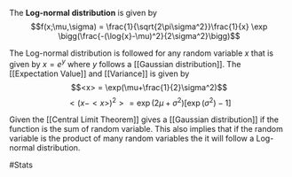 The **Log-normal distribution** is given by 
$$f(x;\mu,\sigma) = \frac{1}{\sqrt{2\pi\sigma^2}}\frac{1}{x} \exp \bigg(\frac{-(\log{x}-\mu)^2}{2\sigma^2}\bigg)$$

The Log-normal distribution is followed for any random variable $x$ that is given by $x=e^y$ where $y$ follows a [[Gaussian distribution]]. The [[Expectation Value]] and [[Variance]] is given by 
$$<x> = \exp(\mu+\frac{1}{2}\sigma^2)$$
$$<(x-<x>)^2> = \exp(2\mu+\sigma^2)[\exp(\sigma^2)-1]$$

Given the [[Central Limit Theorem]] gives a [[Gaussian distribution]] if the function is the sum of random variable. This also implies that if the random variable is the product of many random variables the it will follow a Log-normal distribution. 

#Stats 